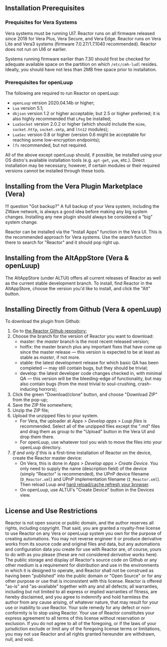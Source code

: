 ## Installation Prerequisites

### Prequisites for Vera Systems

Vera systems must be running UI7. Reactor runs on all firmware released since 2018 for Vera Plus, Vera Secure, and Vera Edge. Reactor runs on Vera Lite and Vera3 systems (firmware 7.0.27/1.7.1040 recommended). Reactor does not run on UI6 or earlier.

Systems running firmware earlier than 7.30 should first be checked for adequate available space on the partition on which `/etc/cmh-ludl` resides. Ideally, you should have not less than 2MB free space prior to installation.

### Prerequisites for openLuup

The following are required to run Reactor on openLuup:

* `openLuup` version 2020.04.14b or higher;
* `Lua` version 5.1;
* `dkjson` version 1.2 or higher acceptable; but 2.5 or higher preferred; it is also highly recommended that `LPeg` be installed;
* `LuaSocket` version 2.0.2 or higher (which should include the `mime`, `socket.http`, `socket.smtp`, and `ltn12` modules);
* `LuaSec` version 0.8 or higher (version 0.6 might be acceptable for reaching some low-encryption endpoints);
* `lfs` recommended, but not required.

All of the above except openLuup should, if possible, be installed using your OS distro's available installation tools (e.g. `apt-get`, `yum`, etc.). Direct installation may be necessary, however, if certain modules or their required versions cannot be installed through these tools.

## Installing from the Vera Plugin Marketplace (Vera)

!!! question "Got backup?"
    A full backup of your Vera system, including the ZWave network, is always a good idea before making any big system changes. Installing any new plugin should always be considered a "big" system change.

Reactor can be installed via the "Install Apps" function in the Vera UI. This is the recommended approach for Vera systems. Use the search function there to search for "Reactor" and it should pop right up.

## Installing from the AltAppStore (Vera & openLuup)

The AltAppStore (under ALTUI) offers all current releases of Reactor as well as the current stable development branch. To install, find Reactor in the AltAppStore, choose the version you'd like to install, and click the "Alt" button.

## Installing Directly from Github (Vera & openLuup)

To download the plugin from Github:

1. Go to [the Reactor Github repository](https://github.com/toggledbits/Reactor);
1. Choose the branch for the version of Reactor you want to download:
    * master: the *master* branch is the most recent released version;
    * hotfix: the master branch plus any important fixes that have come up since the master release &mdash; this version is expected to be at least as stable as *master*, if not more.
    * stable: the latest development release for which basic QA has been completed &mdash; may still contain bugs, but they should be trivial;
    * develop: the latest developer code changes checked in, with minimal QA &mdash; this version will be the bleeding-edge of functionality, but may also contain bugs (from the most trivial to soul-crushing, crash-inducing horrors);
1. Click the green "Download/clone" button, and choose "Download ZIP" from the pop-up;
1. Save the ZIP file somewhere;
1. Unzip the ZIP file;
1. Upload the unzipped files to your system.
    * For Vera, the uploader at *Apps > Develop apps > Luup files* is recommended. Select all of the unzipped files except the ".md" files and drag them as group to the "Upload" button in the Vera UI and drop them there.
	* For openLuup, use whatever tool you wish to move the files into your openLuup directory.
1. *If and only if* this is a first-time installation of Reactor on the device, create the Reactor master device:
	* On Vera, this is done in *Apps > Develop apps > Create Device*. You only need to supply the name (description field) of the device (simply "Reactor" is recommended), the UPnP device filename (`D_Reactor.xml`) and UPnP implementation filename (`I_Reactor.xml`). Then reload Luup and [hard reload/cache refresh your browser](https://refreshyourcache.com/en/cache/).
	* On openLuup, use ALTUI's "Create Device" button in the Devices view.

## License and Use Restrictions

Reactor is not open source or public domain, and the author reserves all rights, including copyright. That said, you are granted a royalty-free license to use Reactor on any Vera or openLuup system you own for the purpose of creating automations. You may not reverse engineer it or produce derivative works from its source code and original files and data, but any automations and configuration data you create for use with Reactor are, of course, yours to do with as you please (these are not considered *derivative works* here). The public storage and display of Reactor's source code on Github or any other medium is a requirement for distribution and use in the environments in which it is designed to operate, and Reactor shall not be construed as having been "published" into the public domain or "Open Source" or for any other purpose or use that is inconsistent with this license. Reactor is offered "as-is" and "as-available" together with any and all defects; all warranties, including but not limited to all express or implied warranties of fitness, are hereby disclaimed, and you agree to indemnify and hold harmless the author from any cause arising, of whatever nature, that may result for your use or inability to use Reactor. Your sole remedy for any defect or non-conformity is to stop using Reactor. Your use of Reactor constitutes your express agreement to all terms of this license without reservation or exclusion. If you do not agree to all of the foregoing, or if the laws of your jurisdiction exclude or limit any of the foregoing license terms or limitations, you may not use Reactor and all rights granted hereunder are withdrawn, null, and void.